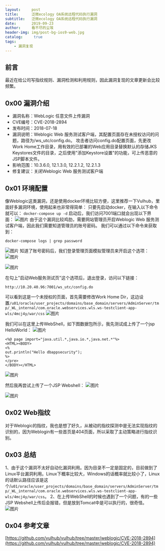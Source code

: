 ```yaml
---
layout:     post
title:      泛微ecology OA系统远程代码执行漏洞
subtitle:   泛微ecology OA系统远程代码执行漏洞
date:       2019-09-23
author:     看不尽的尘埃
header-img: img/post-bg-ios9-web.jpg
catalog: 	 true
tags:
    - 漏洞复现
---
```

## 前言
最近在给公司写指纹规则、漏洞检测和利用规则，因此漏洞复现的文章更新会比较频繁。
## 0x00 漏洞介绍
* 漏洞名称：WebLogic 任意文件上传漏洞
* CVE编号：CVE-2018-2894
* 发布时间：2018-07-18
* 漏洞说明：Weblogic Web 服务测试客户端，其配置页面存在未授权访问的问题，路径为/ws_utc/config.do。 攻击者访问config.do配置页面，先更改Work Home工作目录，用有效的已部署的Web应用目录替换默认的存储JKS Keystores文件的目录，之后使用"添加Keystore设置"的功能，可上传恶意的JSP脚本文件。
* 影响范围：10.3.6.0, 12.1.3.0, 12.2.1.2, 12.2.1.3
* 修复建议：关闭Weblogic Web 服务测试客户端



## 0x01 环境配置
像Weblogic这类漏洞，还是使用docker环境比较方便，这里推荐一下Vulhub，里面好多漏洞环境，使用起来也非常得简单：
只要先启动docker，在输入以下命令就可以：
`docker-compose up -d`
启动后，我们访问7001端口就会出现以下界面：
![图片](../../../../img/Weblogic_fileupload_1.png)
由于这个漏洞比较鸡肋，需要网站管理员开启Weblogic Web 服务测试客户端，因此我们需要知道管理员的账号密码。
我们可以通过以下命令来获取到：

```
docker-compose logs | grep password
```

![图片](../../../../img/Weblogic_fileupload_2.png)
知道了账号密码后，我们登录管理页面模拟管理员来开启这个选项：
![图片](../../../../img/Weblogic_fileupload_3.png)

![图片](../../../../img/Weblogic_fileupload_4.png)

在勾上"启动Web服务测试页"这个选项后，退出登录，访问以下链接：
```
http://10.20.40.96:7001/ws_utc/config.do
```
可以看到这是一个未授权的页面，首先需要修改Work Home Dir，这边设置`/u01/oracle/user_projects/domains/base_domain/servers/AdminServer/tmp/_WL_internal/com.oracle.webservices.wls.ws-testclient-app-wls/4mcj4y/war/css`
![图片](../../../../img/Weblogic_fileupload_5.png)


我们可以在这里上传WebShell，如下图数据包所示，我先测试成上传了一个jsp HelloWorld：
![图片](../../../../img/Weblogic_fileupload_6.png)

```
<%@ page import="java.util.*,java.io.*,java.net.*"%>
<HTML><BODY>
<%
out.println("Hello dbappsecurity");
%>
</pre>
</BODY></HTML>
```

![图片](../../../../img/Weblogic_fileupload_7.png)

然后我再尝试上传了一个JSP Webshell：
![图片](../../../../img/Weblogic_fileupload_8.png)

![图片](../../../../img/Weblogic_fileupload_9.png)

## 0x02 Web指纹
对于Weblogic的指纹，我也是想了好久，从被动的指纹探测中是无法实现指纹的识别的，因为Weblogin有一些首页是404页面，所以采取了主动策略进行指纹识别。

## 0x03 总结
1、由于这个漏洞不太好自动化漏洞利用。因为目录不一定是固定的，目前做到了Linux平台漏洞利用。Linux下概率比较大，Windows的话概率就比较小了，Linux的话默认路径应该是这个/`u01/oracle/user_projects/domains/base_domain/servers/AdminServer/tmp/_WL_internal/com.oracle.webservices.wls.ws-testclient-app-wls/4mcj4y/war/css`。
2、在上传WebShell的时候也遇到了一个问题，有的一些JSP Webshell上传后会报错，但是放到Tomcat中是可以执行的，很奇怪。
![图片](../../../../img/Weblogic_fileupload_10.png)


## 0x04 参考文章
[https://github.com/vulhub/vulhub/tree/master/weblogic/CVE-2018-2894](https://github.com/vulhub/vulhub/tree/master/weblogic/CVE-2018-2894)



